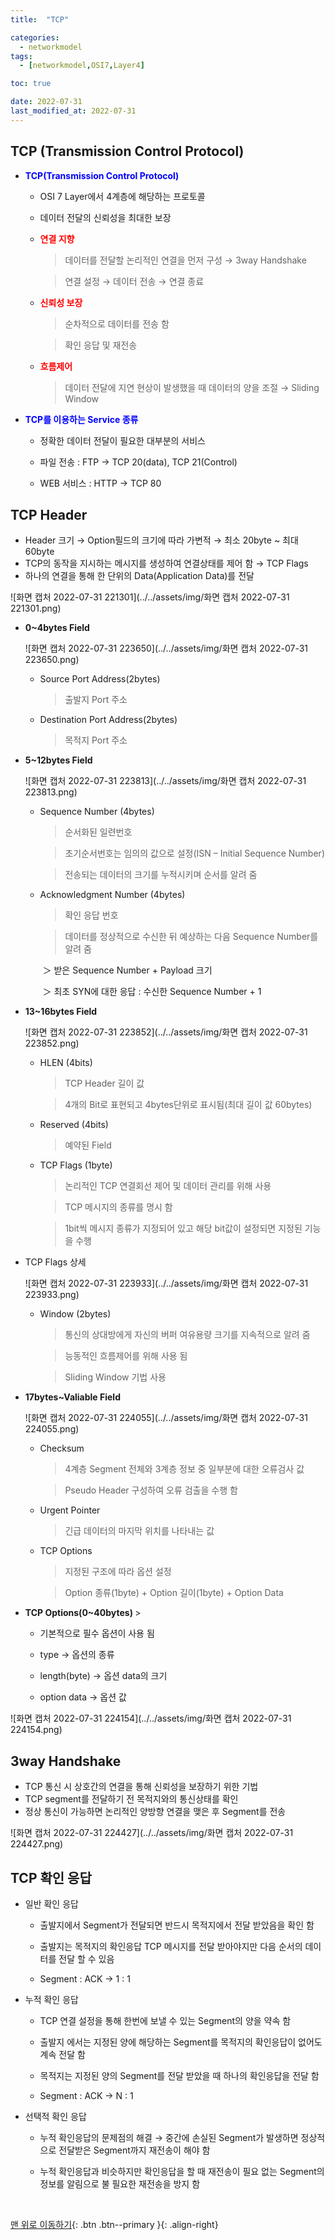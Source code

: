 ```yaml
---
title:  "TCP"

categories:
  - networkmodel
tags:
  - [networkmodel,OSI7,Layer4]

toc: true

date: 2022-07-31
last_modified_at: 2022-07-31
---
```


## TCP (Transmission Control Protocol)

- <span style="color:blue"><b>TCP(Transmission Control Protocol) </b></span>

  - OSI 7 Layer에서 4계층에 해당하는 프로토콜

  - 데이터 전달의 신뢰성을 최대한 보장

  - <span style="color:red"><b>연결 지향</b></span>

    > 데이터를 전달할 논리적인 연결을 먼저 구성 → 3way Handshake

    > 연결 설정 → 데이터 전송 → 연결 종료

  - <span style="color:red"><b>신뢰성 보장</b></span>

    > 순차적으로 데이터를 전송 함

    > 확인 응답 및 재전송

  - <span style="color:red"><b>흐름제어</b></span>

    > 데이터 전달에 지연 현상이 발생했을 때 데이터의 양을 조절 → Sliding Window

- <span style="color:blue"><b>TCP를 이용하는 Service 종류</b></span>

  - 정확한 데이터 전달이 필요한 대부분의 서비스

  - 파일 전송 : FTP → TCP 20(data), TCP 21(Control) 

  - WEB 서비스 : HTTP → TCP 80

## TCP Header

- Header 크기 → Option필드의 크기에 따라 가변적 → 최소 20byte ~ 최대 60byte 
- TCP의 동작을 지시하는 메시지를 생성하여 연결상태를 제어 함 → TCP Flags
- 하나의 연결을 통해 한 단위의 Data(Application Data)를 전달

![화면 캡처 2022-07-31 221301](../../assets/img/화면 캡처 2022-07-31 221301.png)

- <b>0~4bytes Field</b>

  ![화면 캡처 2022-07-31 223650](../../assets/img/화면 캡처 2022-07-31 223650.png)

  - Source Port Address(2bytes)

    > 출발지 Port 주소

  - Destination Port Address(2bytes)

    > 목적지 Port 주소

- <b>5~12bytes Field</b>

  ![화면 캡처 2022-07-31 223813](../../assets/img/화면 캡처 2022-07-31 223813.png)

  - Sequence Number (4bytes) 

    > 순서화된 일련번호

    > 초기순서번호는 임의의 값으로 설정(ISN – Initial Sequence Number)

    > 전송되는 데이터의 크기를 누적시키며 순서를 알려 줌

  - Acknowledgment Number (4bytes)

    > 확인 응답 번호

    > 데이터를 정상적으로 수신한 뒤 예상하는 다음 Sequence Number를 알려 줌

    ​	＞ 받은 Sequence Number + Payload 크기 

    ​	＞ 최초 SYN에 대한 응답 : 수신한 Sequence Number + 1

- <b>13~16bytes Field</b>

  ![화면 캡처 2022-07-31 223852](../../assets/img/화면 캡처 2022-07-31 223852.png)

  - HLEN (4bits)

    > TCP Header 길이 값

    > 4개의 Bit로 표현되고 4bytes단위로 표시됨(최대 길이 값 60bytes)

  - Reserved (4bits)

    > 예약된 Field

  - TCP Flags (1byte)

    > 논리적인 TCP 연결회선 제어 및 데이터 관리를 위해 사용

    > TCP 메시지의 종류를 명시 함

    > 1bit씩 메시지 종류가 지정되어 있고 해당 bit값이 설정되면 지정된 기능을 수행 

- TCP Flags 상세

  ![화면 캡처 2022-07-31 223933](../../assets/img/화면 캡처 2022-07-31 223933.png)

  - Window (2bytes)

    > 통신의 상대방에게 자신의 버퍼 여유용량 크기를 지속적으로 알려 줌

    > 능동적인 흐름제어를 위해 사용 됨

    > Sliding Window 기법 사용

- <b>17bytes~Valiable Field</b>

  ![화면 캡처 2022-07-31 224055](../../assets/img/화면 캡처 2022-07-31 224055.png)

  - Checksum

    > 4계층 Segment 전체와 3계층 정보 중 일부분에 대한 오류검사 값 

    > Pseudo Header 구성하여 오류 검출을 수행 함

  - Urgent Pointer 

    > 긴급 데이터의 마지막 위치를 나타내는 값

  - TCP Options

    > 지정된 구조에 따라 옵션 설정

    > Option 종류(1byte) + Option 길이(1byte) + Option Data

- <b>TCP Options(0~40bytes) </b>>

  - 기본적으로 필수 옵션이 사용 됨 

  - type → 옵션의 종류 
  - length(byte) → 옵션 data의 크기
  - option data → 옵션 값

![화면 캡처 2022-07-31 224154](../../assets/img/화면 캡처 2022-07-31 224154.png)

## 3way Handshake

- TCP 통신 시 상호간의 연결을 통해 신뢰성을 보장하기 위한 기법
- TCP segment를 전달하기 전 목적지와의 통신상태를 확인
- 정상 통신이 가능하면 논리적인 양방향 연결을 맺은 후 Segment를 전송

![화면 캡처 2022-07-31 224427](../../assets/img/화면 캡처 2022-07-31 224427.png)

## TCP 확인 응답

- 일반 확인 응답

  - 출발지에서 Segment가 전달되면 반드시 목적지에서 전달 받았음을 확인 함

  - 출발지는 목적지의 확인응답 TCP 메시지를 전달 받아야지만 다음 순서의 데이터를 전달 할 수 있음

  - Segment : ACK → 1 : 1 

- 누적 확인 응답

  - TCP 연결 설정을 통해 한번에 보낼 수 있는 Segment의 양을 약속 함

  - 출발지 에서는 지정된 양에 해당하는 Segment를 목적지의 확인응답이 없어도 계속 전달 함

  - 목적지는 지정된 양의 Segment를 전달 받았을 때 하나의 확인응답을 전달 함

  - Segment : ACK → N : 1

- 선택적 확인 응답

  - 누적 확인응답의 문제점의 해결 → 중간에 손실된 Segment가 발생하면 정상적으로 전달받은 Segment까지 재전송이 해야 함

  - 누적 확인응답과 비슷하지만 확인응답을 할 때 재전송이 필요 없는 Segment의 정보를 알림으로 불 필요한 재전송을 방지 함



<br>

[맨 위로 이동하기](#){: .btn .btn--primary }{: .align-right}
